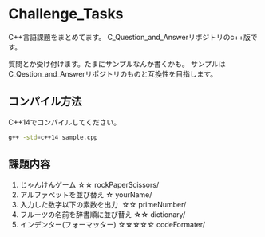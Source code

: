 # Challenge_Tasks

C++言語課題をまとめてます。
C_Question_and_Answerリポジトリのc++版です。

質問とか受け付けます。たまにサンプルなんか書くかも。
サンプルはC_Qestion_and_Answerリポジトリのものと互換性を目指します。

## コンパイル方法
C++14でコンパイルしてください。

```bash
g++ -std=c++14 sample.cpp
```

## 課題内容

1. じゃんけんゲーム  ☆☆
  rockPaperScissors/
2. アルファベットを並び替え  ☆
  yourName/
3. 入力した数字以下の素数を出力  ☆☆
  primeNumber/
4. フルーツの名前を辞書順に並び替え  ☆☆
  dictionary/
5. インデンター(フォーマッター)  ☆☆☆☆☆
  codeFormater/  

